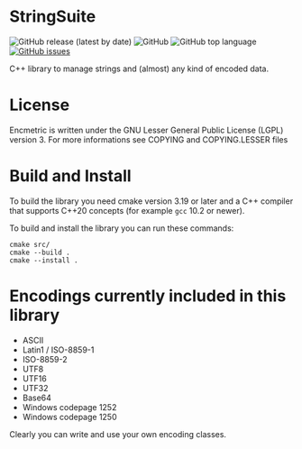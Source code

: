 # StringSuite
![GitHub release (latest by date)](https://img.shields.io/github/v/release/Loara/Encmetric?color=brightgreen)
![GitHub](https://img.shields.io/github/license/Loara/Encmetric?color=blue&label=License&style=plastic)
![GitHub top language](https://img.shields.io/github/languages/top/Loara/Encmetric?color=blue)
[![GitHub issues](https://img.shields.io/github/issues/Loara/Encmetric)](https://github.com/Loara/Encmetric/issues)

C++ library to manage strings and (almost) any kind of encoded data.

# License
Encmetric is written under the GNU Lesser General Public License (LGPL) version 3. For more informations see COPYING and COPYING.LESSER files

# Build and Install
To build the library you need cmake version 3.19 or later and a C++ compiler that supports C++20 concepts (for example `gcc` 10.2 or newer).

To build and install the library you can run these commands:

    cmake src/
    cmake --build .
    cmake --install .

# Encodings currently included in this library
* ASCII
* Latin1 / ISO-8859-1
* ISO-8859-2
* UTF8
* UTF16
* UTF32
* Base64
* Windows codepage 1252
* Windows codepage 1250

Clearly you can write and use your own encoding classes.
